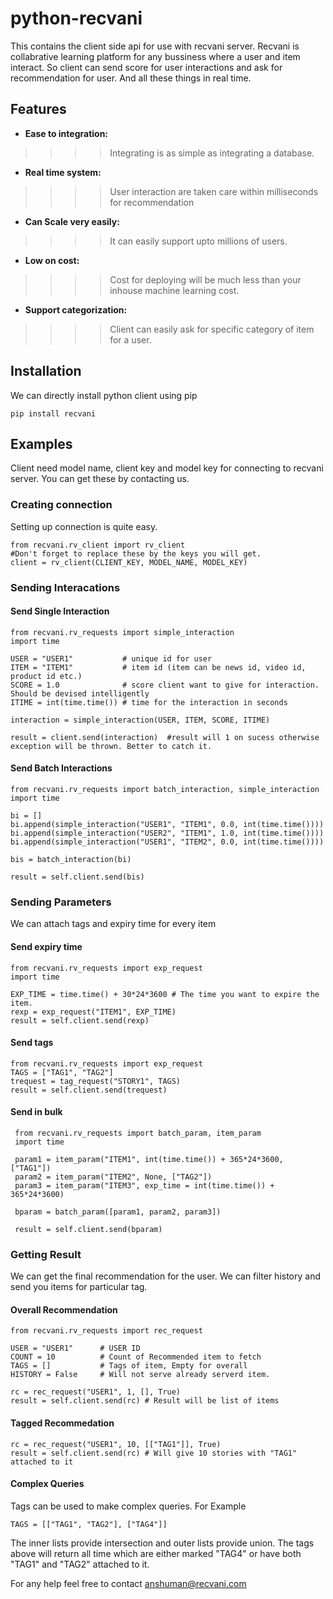 # python-recvani
This contains the client side api for use with recvani server. Recvani is collabrative learning platform for any bussiness  where a user and item interact. So client can send score for user interactions and ask for recommendation for user. And all these things in real time.


## Features
* **Ease to integration:** 

>>>>Integrating is as simple as integrating a database.
* **Real time system:** 
    
>>>>User interaction are taken care within milliseconds for recommendation
* **Can Scale very easily:** 

>>>>It can easily support upto millions of users. 
* **Low on cost:** 

>>>>Cost for deploying will be much less than your inhouse machine learning cost.
* **Support categorization:** 

>>>>Client can easily ask for specific category of item for a user.
    

## Installation
We can directly install python client using pip

    pip install recvani
    

## Examples
Client need model name, client key and model key for connecting to recvani server. You can get these by contacting us.

### Creating connection 

Setting up connection is quite easy. 

    from recvani.rv_client import rv_client
    #Don't forget to replace these by the keys you will get.
    client = rv_client(CLIENT_KEY, MODEL_NAME, MODEL_KEY)
    
### Sending Interacations

#### Send Single Interaction
    
    from recvani.rv_requests import simple_interaction
    import time
    
    USER = "USER1"           # unique id for user
    ITEM = "ITEM1"           # item id (item can be news id, video id, product id etc.)
    SCORE = 1.0              # score client want to give for interaction. Should be devised intelligently
    ITIME = int(time.time()) # time for the interaction in seconds
    
    interaction = simple_interaction(USER, ITEM, SCORE, ITIME)
    
    result = client.send(interaction)  #result will 1 on sucess otherwise exception will be thrown. Better to catch it.

   
#### Send Batch Interactions
    
    from recvani.rv_requests import batch_interaction, simple_interaction
    import time
    
    bi = []
    bi.append(simple_interaction("USER1", "ITEM1", 0.0, int(time.time())))
    bi.append(simple_interaction("USER2", "ITEM1", 1.0, int(time.time())))
    bi.append(simple_interaction("USER1", "ITEM2", 0.0, int(time.time())))
    
    bis = batch_interaction(bi)
    
    result = self.client.send(bis)


### Sending Parameters


We can attach tags and expiry time for every item
    
#### Send expiry time 
    
    from recvani.rv_requests import exp_request
    import time
  
    EXP_TIME = time.time() + 30*24*3600 # The time you want to expire the item. 
    rexp = exp_request("ITEM1", EXP_TIME)
    result = self.client.send(rexp)

#### Send tags 

    from recvani.rv_requests import exp_request
    TAGS = ["TAG1", "TAG2"]
    trequest = tag_request("STORY1", TAGS)
    result = self.client.send(trequest)
    
#### Send in bulk
    
     from recvani.rv_requests import batch_param, item_param
     import time
     
     param1 = item_param("ITEM1", int(time.time()) + 365*24*3600, ["TAG1"])
     param2 = item_param("ITEM2", None, ["TAG2"])
     param3 = item_param("ITEM3", exp_time = int(time.time()) + 365*24*3600)
     
     bparam = batch_param([param1, param2, param3])
     
     result = self.client.send(bparam)
       


### Getting Result

We can get the final recommendation for the user. We can filter history and send you items for particular tag.

#### Overall Recommendation

    from recvani.rv_requests import rec_request 
    
    USER = "USER1"      # USER ID
    COUNT = 10          # Count of Recommended item to fetch
    TAGS = []           # Tags of item, Empty for overall 
    HISTORY = False     # Will not serve already serverd item.
    
    rc = rec_request("USER1", 1, [], True)
    result = self.client.send(rc) # Result will be list of items
  
#### Tagged Recommedation

    rc = rec_request("USER1", 10, [["TAG1"]], True)
    result = self.client.send(rc) # Will give 10 stories with "TAG1" attached to it  

#### Complex Queries 

Tags can be used to make complex queries. For Example 

    TAGS = [["TAG1", "TAG2"], ["TAG4"]]
    
The inner lists provide intersection and outer lists provide union. The tags above will return  all time which are either marked "TAG4" or have both "TAG1" and "TAG2"  attached to it.


For any help feel free to contact anshuman@recvani.com
 

